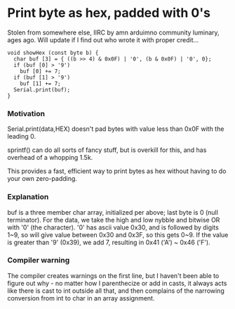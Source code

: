 # Print byte as hex, padded with 0's
Stolen from somewhere else, IIRC by amn arduimno community luminary, ages ago. Will update if I find out who wrote it with proper credit... 

```
void showHex (const byte b) {
  char buf [3] = { ((b >> 4) & 0x0F) | '0', (b & 0x0F) | '0', 0};
  if (buf [0] > '9')
    buf [0] += 7;
  if (buf [1] > '9')
    buf [1] += 7;
  Serial.print(buf);
}
```

### Motivation
Serial.print(data,HEX) doesn't pad bytes with value less than 0x0F with the leading 0. 

sprintf() can do all sorts of fancy stuff, but is overkill for this, and has overhead of a whopping 1.5k. 

This provides a fast, efficient way to print bytes as hex without having to do your own zero-padding.

### Explanation 

buf is a three member char array, initialized per above; last byte is 0 (null terminator). For the data, we take the high and low nybble and bitwise OR with '0' (the character). '0' has ascii value 0x30, and is followed by digits 1~9, so will give value between 0x30 and 0x3F, so this gets 0~9. If the value is greater than '9' (0x39), we add 7, resulting in 0x41 ('A') ~ 0x46 ('F'). 

### Compiler warning
The compiler creates warnings on the first line, but I haven't been able to figure out why - no matter how I parenthecize or add in casts, it always acts like there is cast to int outside all that, and then complains of the narrowing conversion from int to char in an array assignment.
